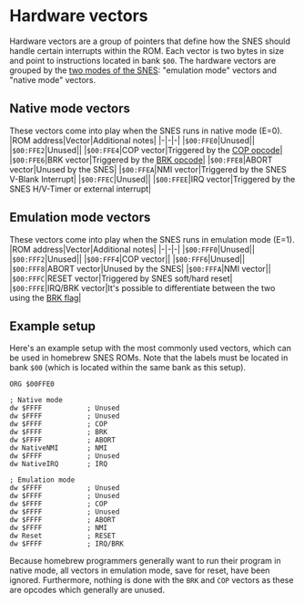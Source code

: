 # Hardware vectors
Hardware vectors are a group of pointers that define how the SNES should handle certain interrupts within the ROM. Each vector is two bytes in size and point to instructions located in bank `$00`. The hardware vectors are grouped by the [two modes of the SNES](../processor/flags.md): "emulation mode" vectors and "native mode" vectors.

## Native mode vectors
These vectors come into play when the SNES runs in native mode (E=0).
|ROM address|Vector|Additional notes|
|-|-|-|
|`$00:FFE0`|Unused||
|`$00:FFE2`|Unused||
|`$00:FFE4`|COP vector|Triggered by the [COP opcode](../indepth/misc.md)|
|`$00:FFE6`|BRK vector|Triggered by the [BRK opcode](../indepth/misc.md)|
|`$00:FFE8`|ABORT vector|Unused by the SNES|
|`$00:FFEA`|NMI vector|Triggered by the SNES V-Blank Interrupt|
|`$00:FFEC`|Unused||
|`$00:FFEE`|IRQ vector|Triggered by the SNES H/V-Timer or external interrupt|

## Emulation mode vectors
These vectors come into play when the SNES runs in emulation mode (E=1).
|ROM address|Vector|Additional notes|
|-|-|-|
|`$00:FFF0`|Unused||
|`$00:FFF2`|Unused||
|`$00:FFF4`|COP vector||
|`$00:FFF6`|Unused||
|`$00:FFF8`|ABORT vector|Unused by the SNES|
|`$00:FFFA`|NMI vector||
|`$00:FFFC`|RESET vector|Triggered by SNES soft/hard reset|
|`$00:FFFE`|IRQ/BRK vector|It's possible to differentiate between the two using the [BRK flag](../processor/flags.md)|


## Example setup
Here's an example setup with the most commonly used vectors, which can be used in homebrew SNES ROMs. Note that the labels must be located in bank `$00` (which is located within the same bank as this setup).

```
ORG $00FFE0

; Native mode
dw $FFFF           ; Unused
dw $FFFF           ; Unused
dw $FFFF           ; COP
dw $FFFF           ; BRK
dw $FFFF           ; ABORT
dw NativeNMI       ; NMI
dw $FFFF           ; Unused
dw NativeIRQ       ; IRQ

; Emulation mode
dw $FFFF           ; Unused
dw $FFFF           ; Unused
dw $FFFF           ; COP
dw $FFFF           ; Unused
dw $FFFF           ; ABORT
dw $FFFF           ; NMI
dw Reset           ; RESET
dw $FFFF           ; IRQ/BRK
```

Because homebrew programmers generally want to run their program in native mode, all vectors in emulation mode, save for reset, have been ignored. Furthermore, nothing is done with the `BRK` and `COP` vectors as these are opcodes which generally are unused.